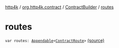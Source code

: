 [http4k](../../index.md) / [org.http4k.contract](../index.md) / [ContractBuilder](index.md) / [routes](./routes.md)

# routes

`var routes: `[`Appendable`](../../org.http4k.util/-appendable/index.md)`<`[`ContractRoute`](../-contract-route/index.md)`>` [(source)](https://github.com/http4k/http4k/blob/master/http4k-contract/src/main/kotlin/org/http4k/contract/extensions.kt#L18)